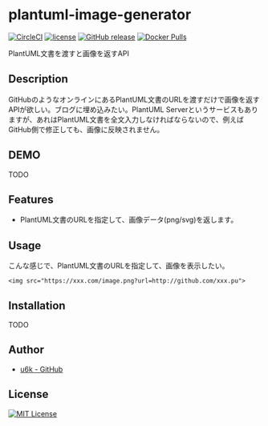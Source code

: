 # plantuml-image-generator

[![CircleCI](https://img.shields.io/circleci/project/github/u6k/plantuml-image-generator.svg)](https://circleci.com/gh/u6k/plantuml-image-generator) [![license](https://img.shields.io/github/license/u6k/plantuml-image-generator.svg)](https://github.com/u6k/plantuml-image-generator/blob/master/LICENSE) [![GitHub release](https://img.shields.io/github/release/u6k/plantuml-image-generator.svg)](https://github.com/u6k/plantuml-image-generator/releases) [![Docker Pulls](https://img.shields.io/docker/pulls/u6kapps/plantuml-image-generator.svg)](https://hub.docker.com/r/u6kapps/plantuml-image-generator/)

PlantUML文書を渡すと画像を返すAPI

## Description

GitHubのようなオンラインにあるPlantUML文書のURLを渡すだけで画像を返すAPIが欲しい。ブログに埋め込みたい。PlantUML Serverというサービスもありますが、あれはPlantUML文書を全文入力しなければならないので、例えばGitHub側で修正しても、画像に反映されません。

## DEMO

TODO

## Features

- PlantUML文書のURLを指定して、画像データ(png/svg)を返します。

## Usage

こんな感じで、PlantUML文書のURLを指定して、画像を表示したい。

```
<img src="https://xxx.com/image.png?url=http://github.com/xxx.pu">
```

## Installation

TODO

## Author

- [u6k - GitHub](https://github.com/u6k)

## License

[![MIT License](https://img.shields.io/github/license/u6k/plantuml-image-generator.svg)](https://github.com/u6k/plantuml-image-generator/blob/master/LICENSE)
